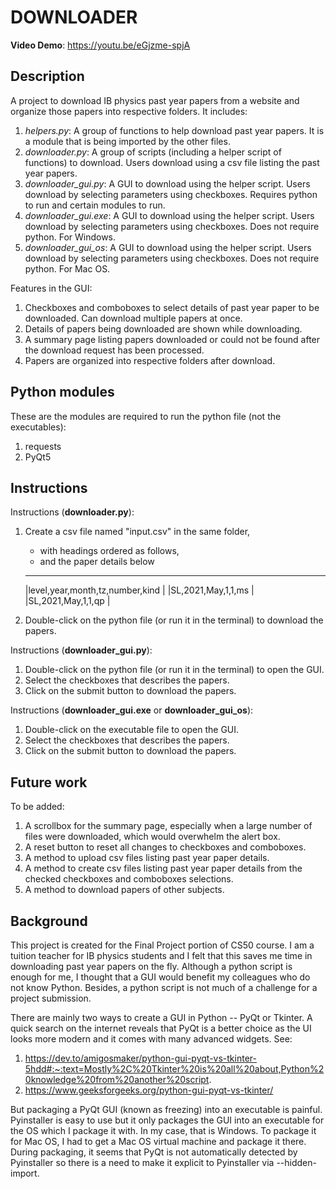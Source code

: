 # DOWNLOADER
**Video Demo**: https://youtu.be/eGjzme-spjA

## Description
A project to download IB physics past year papers from a website and organize those papers into respective folders.
It includes:
1. *helpers.py*: A group of functions to help download past year papers. It is a module that is being imported by the other files.
2. *downloader.py*: A group of scripts (including a helper script of functions) to download. Users download using a csv file listing the past year papers.
3. *downloader_gui.py*: A GUI to download using the helper script. Users download by selecting parameters using checkboxes. Requires python to run and certain modules to run.
4. *downloader_gui.exe*: A GUI to download using the helper script. Users download by selecting parameters using checkboxes. Does not require python. For Windows.
5. *downloader_gui_os*: A GUI to download using the helper script. Users download by selecting parameters using checkboxes. Does not require python. For Mac OS.

Features in the GUI:
1. Checkboxes and comboboxes to select details of past year paper to be downloaded. Can download multiple papers at once.
2. Details of papers being downloaded are shown while downloading.
3. A summary page listing papers downloaded or could not be found after the download request has been processed.
4. Papers are organized into respective folders after download.

## Python modules
These are the modules are required to run the python file (not the executables):
1. requests
2. PyQt5

## Instructions
Instructions (**downloader.py**):
1. Create a csv file named "input.csv" in the same folder,
    - with headings ordered as follows,
    - and the paper details below
    ----------------------------------------------------------------
    |level,year,month,tz,number,kind                                |
    |SL,2021,May,1,1,ms                                             |
    |SL,2021,May,1,1,qp                                             |
    
2. Double-click on the python file (or run it in the terminal) to download the papers.

Instructions (**downloader_gui.py**):
1. Double-click on the python file (or run it in the terminal) to open the GUI.
2. Select the checkboxes that describes the papers.
3. Click on the submit button to download the papers.

Instructions (**downloader_gui.exe** or **downloader_gui_os**):
1. Double-click on the executable file to open the GUI.
2. Select the checkboxes that describes the papers.
3. Click on the submit button to download the papers.

## Future work
To be added:
1. A scrollbox for the summary page, especially when a large number of files were downloaded, which would overwhelm the alert box.
2. A reset button to reset all changes to checkboxes and comboboxes.
3. A method to upload csv files listing past year paper details. 
4. A method to create csv files listing past year paper details from the checked checkboxes and comboboxes selections.
5. A method to download papers of other subjects.

## Background
This project is created for the Final Project portion of CS50 course.
I am a tuition teacher for IB physics students and I felt that this saves me time in downloading past year papers on the fly.
Although a python script is enough for me, I thought that a GUI would benefit my colleagues who do not know Python.
Besides, a python script is not much of a challenge for a project submission.

There are mainly two ways to create a GUI in Python -- PyQt or Tkinter.
A quick search on the internet reveals that PyQt is a better choice as the UI looks more modern and it comes with many advanced widgets.
See:
1. https://dev.to/amigosmaker/python-gui-pyqt-vs-tkinter-5hdd#:~:text=Mostly%2C%20Tkinter%20is%20all%20about,Python%20knowledge%20from%20another%20script.
2. https://www.geeksforgeeks.org/python-gui-pyqt-vs-tkinter/

But packaging a PyQt GUI (known as freezing) into an executable is painful.
Pyinstaller is easy to use but it only packages the GUI into an executable for the OS which I package it with.
In my case, that is Windows.
To package it for Mac OS, I had to get a Mac OS virtual machine and package it there.
During packaging, it seems that PyQt is not automatically detected by Pyinstaller so there is a need to make it explicit to Pyinstaller via --hidden-import.
